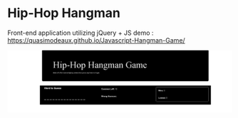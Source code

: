 # Hip-Hop Hangman

Front-end application utilizing jQuery + JS
demo : https://quasimodeaux.github.io/Javascript-Hangman-Game/

![](assets/images/first.png)
